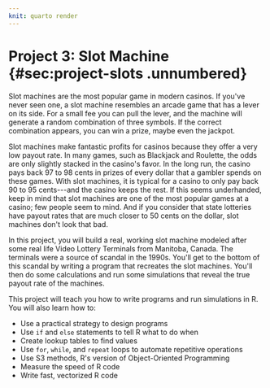 ```yaml
---
knit: quarto render
---
```


# Project 3: Slot Machine {#sec:project-slots .unnumbered}

Slot machines are the most popular game in modern casinos. If you've never seen one, a slot machine resembles an arcade game that has a lever on its side. For a small fee you can pull the lever, and the machine will generate a random combination of three symbols. If the correct combination appears, you can win a prize, maybe even the jackpot.

Slot machines make fantastic profits for casinos because they offer a very low payout rate. In many games, such as Blackjack and Roulette, the odds are only slightly stacked in the casino's favor. In the long run, the casino pays back 97 to 98 cents in prizes of every dollar that a gambler spends on these games. With slot machines, it is typical for a casino to only pay back 90 to 95 cents---and the casino keeps the rest. If this seems underhanded, keep in mind that slot machines are one of the most popular games at a casino; few people seem to mind. And if you consider that state lotteries have payout rates that are much closer to 50 cents on the dollar, slot machines don't look that bad.

In this project, you will build a real, working slot machine modeled after some real life Video Lottery Terminals from Manitoba, Canada. The terminals were a source of scandal in the 1990s. You'll get to the bottom of this scandal by writing a program that recreates the slot machines. You'll then do some calculations and run some simulations that reveal the true payout rate of the machines.

This project will teach you how to write programs and run simulations in R. You will also learn how to:

-   Use a practical strategy to design programs
-   Use `if` and `else` statements to tell R what to do when
-   Create lookup tables to find values
-   Use `for`, `while`, and `repeat` loops to automate repetitive operations
-   Use S3 methods, R's version of Object-Oriented Programming
-   Measure the speed of R code
-   Write fast, vectorized R code
